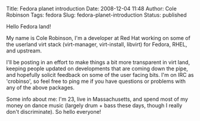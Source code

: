 Title: Fedora planet introduction
Date: 2008-12-04 11:48
Author: Cole Robinson
Tags: fedora
Slug: fedora-planet-introduction
Status: published

Hello Fedora land!

My name is Cole Robinson, I'm a developer at Red Hat working on some of the userland virt stack (virt-manager, virt-install, libvirt) for Fedora, RHEL, and upstream.

I'll be posting in an effort to make things a bit more transparent in virt land, keeping people updated on developments that are coming down the pipe, and hopefully solicit feedback on some of the user facing bits. I'm on IRC as 'crobinso', so feel free to ping me if you have questions or problems with any of the above packages.

Some info about me: I'm 23, live in Massachusetts, and spend most of my money on dance music (largely drum + bass these days, though I really don't discriminate). So hello everyone!
